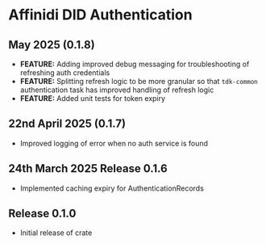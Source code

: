 # Affinidi DID Authentication

##  May 2025 (0.1.8)

* **FEATURE:** Adding improved debug messaging for troubleshooting of refreshing auth credentials
* **FEATURE:** Splitting refresh logic to be more granular so that `tdk-common` authentication task
has improved handling of refresh logic
* **FEATURE:** Added unit tests for token expiry

## 22nd April 2025 (0.1.7)

* Improved logging of error when no auth service is found

## 24th March 2025 Release 0.1.6

* Implemented caching expiry for AuthenticationRecords

## Release 0.1.0

* Initial release of crate
